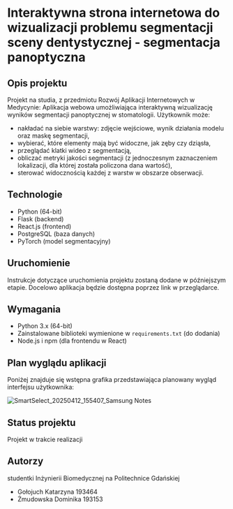 # Interaktywna strona internetowa do wizualizacji problemu segmentacji sceny dentystycznej - segmentacja panoptyczna

## Opis projektu

Projekt na studia, z przedmiotu Rozwój Aplikacji Internetowych w Medycynie:
Aplikacja webowa umożliwiająca interaktywną wizualizację wyników segmentacji panoptycznej w stomatologii. Użytkownik może:

- nakładać na siebie warstwy: zdjęcie wejściowe, wynik działania modelu oraz maskę segmentacji,
- wybierać, które elementy mają być widoczne, jak zęby czy dziąsła,
- przeglądać klatki wideo z segmentacją,
- obliczać metryki jakości segmentacji (z jednoczesnym zaznaczeniem lokalizacji, dla której została policzona dana wartość),
- sterować widocznością każdej z warstw w obszarze obserwacji.

## Technologie

- Python (64-bit)
- Flask (backend)
- React.js (frontend)
- PostgreSQL (baza danych)
- PyTorch (model segmentacyjny)

## Uruchomienie

Instrukcje dotyczące uruchomienia projektu zostaną dodane w późniejszym etapie. Docelowo aplikacja będzie dostępna poprzez link w przeglądarce.

## Wymagania

- Python 3.x (64-bit)
- Zainstalowane biblioteki wymienione w `requirements.txt` (do dodania)
- Node.js i npm (dla frontendu w React)

## Plan wyglądu aplikacji

Poniżej znajduje się wstępna grafika przedstawiająca planowany wygląd interfejsu użytkownika:

![SmartSelect_20250412_155407_Samsung Notes](https://github.com/user-attachments/assets/9964d4d5-d745-4f30-aa99-067b51d389db)

## Status projektu

Projekt w trakcie realizacji

## Autorzy

studentki Inżynierii Biomedycznej na Politechnice Gdańskiej
- Gołojuch Katarzyna 193464
- Żmudowska Dominika 193153





